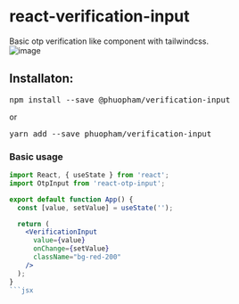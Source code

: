 # react-verification-input
Basic otp verification like component with tailwindcss. <br/>
![image](https://github.com/phuopham/react-verification-input/assets/108047552/981d1c55-2fde-4fbc-8bdb-29ff3c621681)

## Installaton:
<pre>npm install --save @phuopham/verification-input </pre>
or
<pre>yarn add --save phuopham/verification-input</pre>
### Basic usage
```jsx
import React, { useState } from 'react';
import OtpInput from 'react-otp-input';

export default function App() {
  const [value, setValue] = useState('');

  return (
    <VerificationInput
      value={value}
      onChange={setValue}
      className="bg-red-200"
    />
  );
}
```jsx
